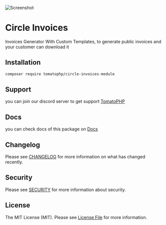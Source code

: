 ![Screenshot](https://github.com/tomatophp/circle-invoices-module/blob/master/art/cover.png)

# Circle Invoices

Invoices Generator With Custom Templates, to generate public invoices and your customer can download it

## Installation

```bash
composer require tomatophp/circle-invoices-module
```

## Support

you can join our discord server to get support [TomatoPHP](https://discord.gg/Xqmt35Uh)

## Docs

you can check docs of this package on [Docs](https://docs.tomatophp.com/plugins/tomato-themes)

## Changelog

Please see [CHANGELOG](CHANGELOG.md) for more information on what has changed recently.

## Security

Please see [SECURITY](SECURITY.md) for more information about security.

## License

The MIT License (MIT). Please see [License File](LICENSE.md) for more information.
